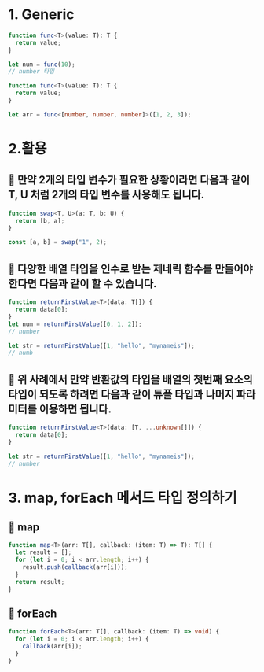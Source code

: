 # 1. Generic

```ts
function func<T>(value: T): T {
  return value;
}

let num = func(10);
// number 타입
```

```ts
function func<T>(value: T): T {
  return value;
}

let arr = func<[number, number, number]>([1, 2, 3]);
```


# 2.활용

## 📕 만약 2개의 타입 변수가 필요한 상황이라면 다음과 같이 T, U 처럼 2개의 타입 변수를 사용해도 됩니다.
```ts
function swap<T, U>(a: T, b: U) {
  return [b, a];
}

const [a, b] = swap("1", 2);
```

## 📕 다양한 배열 타입을 인수로 받는 제네릭 함수를 만들어야 한다면 다음과 같이 할 수 있습니다.
```ts
function returnFirstValue<T>(data: T[]) {
  return data[0];
}
let num = returnFirstValue([0, 1, 2]);
// number

let str = returnFirstValue([1, "hello", "mynameis"]);
// numb
```

## 📕 위 사례에서 만약 반환값의 타입을 배열의 첫번째 요소의 타입이 되도록 하려면 다음과 같이 튜플 타입과 나머지 파라미터를 이용하면 됩니다.
```ts
function returnFirstValue<T>(data: [T, ...unknown[]]) {
  return data[0];
}

let str = returnFirstValue([1, "hello", "mynameis"]);
// number
```


# 3. map, forEach 메서드 타입 정의하기

## 📕 map
```ts
function map<T>(arr: T[], callback: (item: T) => T): T[] {
  let result = [];
  for (let i = 0; i < arr.length; i++) {
    result.push(callback(arr[i]));
  }
  return result;
}
```

## 📕 forEach  
```ts
function forEach<T>(arr: T[], callback: (item: T) => void) {
  for (let i = 0; i < arr.length; i++) {
    callback(arr[i]);
  }
}
```




